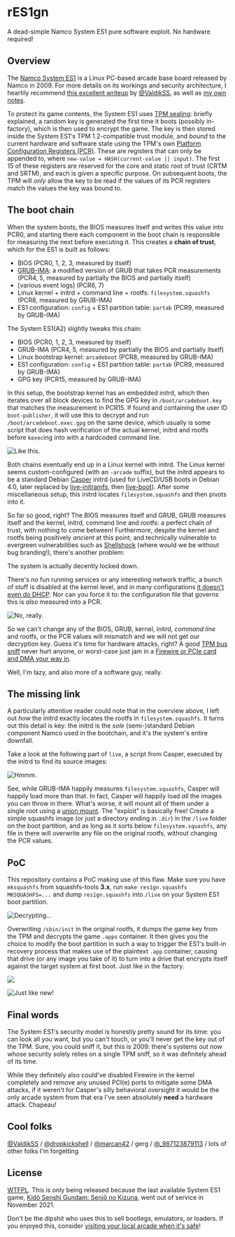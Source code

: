 rES1gn
======

A dead-simple Namco System ES1 pure software exploit. No hardware required!

Overview
--------

The [Namco System ES1](https://ja.wikipedia.org/wiki/SYSTEM_ES1) is a Linux PC-based arcade base board released by Namco in 2009.
For more details on its workings and security architecture, I heartily recommend [this excellent writeup](https://medium.com/@ValdikSS/researching-protection-and-recovering-namco-system-es1-arcades-1f8423fdeb3b) by [@ValdikSS](https://twitter.com/ValdikSS),
as well as [my own notes](https://github.com/Shizmob/arcade-docs/blob/main/namco/boards.md#system-es1).

To protect its game contents, the System ES1 uses [TPM sealing](https://en.wikipedia.org/wiki/Trusted_Computing#SEALED-STORAGE):
briefly explained, a random key is generated the first time it boots (possibly in-factory), which is then used to encrypt the game.
The key is then stored inside the System ES1's TPM 1.2-compatible trust module, and *bound* to the current hardware and software state using the TPM's own [Platform Configuration Registers (PCR)](https://link.springer.com/chapter/10.1007/978-1-4302-6584-9_12). These are registers that can only be appended to, where `new-value = HASH(current-value || input)`. The first 15 of these registers are reserved for the core and static root of trust (CRTM and SRTM), and each is given a specific purpose. On subsequent boots, the TPM will *only* allow the key to be read if the values of its PCR registers match the values the key was bound to.

The boot chain
--------------

When the system boots, the BIOS measures itself and writes this value into PCR0, and starting there each component in the boot chain is responsible for measuring the next before executing it. This creates a **chain of trust**, which for the ES1 is built as follows:

- BIOS (PCR0, 1, 2, 3, measured by itself)
- [GRUB-IMA](https://sourceforge.net/projects/trousers/files/Grub-IMA/): a modified version of GRUB that takes PCR measurements (PCR4, 5, measured by partially the BIOS and partially itself)
- [various event logs] (PCR6, 7)
- Linux kernel + initrd + command line + rootfs: `filesystem.squashfs` (PCR8, measured by GRUB-IMA)
- ES1 configuration: `config` + ES1 partition table: `partab` (PCR9, measured by GRUB-IMA)

The System ES1(A2) slightly tweaks this chain:

- BIOS (PCR0, 1, 2, 3, measured by itself)
- GRUB-IMA (PCR4, 5, measured by partially the BIOS and partially itself)
- Linux bootstrap kernel: `arcadeboot` (PCR8, measured by GRUB-IMA)
- ES1 configuration: `config` + ES1 partition table: `partab` (PCR9, measured by GRUB-IMA)
- GPG key (PCR15, measured by GRUB-IMA)

In this setup, the bootstrap kernel has an embedded initrd, which then iterates over all block devices to find the GPG key in `/boot/arcadeboot.key` that matches the measurement in PCR15. If found and containing the user ID `boot-publisher`, it will use this to decrypt and run `/boot/arcadeboot.exec.gpg` on the same device, which usually is some script that does hash verification of the actual kernel, initrd and rootfs before `kexec`ing into with a hardcoded command line.

![Like this.](./images/es1-bootstrap.png)

Both chains eventually end up in a Linux kernel with initrd. The Linux kernel seems custom-configured (with an `-arcade` suffix), but the initrd appears to be a standard Debian [Casper](https://tracker.debian.org/pkg/casper) initrd (used for LiveCD/USB boots in Debian 4.0, later replaced by [live-initramfs](https://tracker.debian.org/pkg/live-initramfs), then [live-boot](https://salsa.debian.org/live-team/live-boot)). After some miscellaneous setup, this initrd locates `filesystem.squashfs` and then pivots into it.

So far so good, right? The BIOS measures itself and GRUB, GRUB measures itself and the kernel, initrd, command line and rootfs: a perfect chain of trust, with nothing to come between! Furthermore, despite the kernel and rootfs being positively *ancient* at this point, and technically vulnerable to evergreen vulnerabilities such as [Shellshock](https://en.wikipedia.org/wiki/Shellshock_(software_bug)) (where would we be without bug branding!), there's another problem:

The system is actually decently locked down.

There's no fun running services or any interesting network traffic, a bunch of stuff is disabled at the kernel level, and in many configurations [it doesn't even do DHCP](https://www.rapid7.com/db/modules/exploit/unix/dhcp/bash_environment/). Nor can you force it to: the configuration file that governs this is *also* measured into a PCR.

![No, really.](./images/es1-config.png)

So we can't change any of the BIOS, GRUB, kernel, initrd, *command line* and rootfs, or the PCR values will mismatch and we will not get our decryption key. Guess it's time for hardware attacks, right? A good [TPM bus sniff](https://twitter.com/marcan42/status/1080869868889501696) never hurt anyone, or worst-case just jam in a [Firewire or PCIe card and DMA your way in](https://medium.com/@ValdikSS/researching-protection-and-recovering-namco-system-es1-arcades-1f8423fdeb3b).

Well, I'm lazy, and also more of a software guy, really.

The missing link
----------------

A particularly attentive reader could note that in the overview above,
I left out *how* the initrd exactly locates the rootfs in `filesystem.squashfs`.
It turns out this detail is key: the initrd is the *sole* (semi-)standard Debian component Namco used in the bootchain,
and it's the system's entire downfall.

Take a look at the following part of `live`, a script from Casper, executed by the initrd to find its source images:

![Hmmm.](./images/casper-lol.png)

See, while GRUB-IMA happily measures `filesystem.squashfs`, Casper will happily load more than that. In fact, Casper will happily load *all* the images you can throw in there. What's worse, it will mount all of them under a single root using a [union mount](https://en.wikipedia.org/wiki/Union_mount). The "exploit" is basically free! Create a simple squashfs image (or just a directory ending in `.dir`) in the `/live` folder on the boot partition, and as long as it sorts below `filesystem.squashfs`, any file in there will overwrite any file on the original rootfs, without changing the PCR values.

PoC
---

This repository contains a PoC making use of this flaw. Make sure you have `mksquashfs` from squashfs-tools **3.x**, run `make res1gn.squashfs MKSQUASHFS=...` and dump `res1gn.squashfs` into `/live` on your System ES1 boot partition.

![Decrypting...](./images/poc-decrypting.png)

Overwriting `/sbin/init` in the original rootfs, it dumps the game key from the TPM and decrypts the game `.apps` container. It then gives you the choice to modify the boot partition in such a way to trigger the ES1's built-in recovery process that makes use of the plaintext `.app` container, causing that drive (or any image you take of it) to turn into a drive that encrypts itself against the target system at first boot. Just like in the factory.

![](./images/poc-question.png)

![Just like new!](./images/es1-recovery.png)

Final words
-----------

The System ES1's security model is honestly pretty sound for its time: you can look all you want, but you can't touch, or you'll never get the key out of the TPM. Sure, you could sniff it, but this is 2009: there's systems out *now* whose security solely relies on a single TPM sniff, so it was definitely ahead of its time.

While they definitely also could've disabled Firewire in the kernel completely and remove any unused PCI(e) ports to mitigate some DMA attacks, if it weren't for Casper's silly behavioral oversight it would be the only arcade system from that era I've seen absolutely **need** a hardware attack. Chapeau!

Cool folks
----------

[@ValdikSS](https://twitter.com/ValdikSS) / [@dropkickshell](https://medium.com/@dropkickshell/system-n2-exposed-5395436c824d) / [@marcan42](https://twitter.com/marcan42) / gerg / [@_987123879113](https://twitter.com/_987123879113) / lots of other folks I'm forgetting

License
-------

[WTFPL](http://www.wtfpl.net/txt/copying/). This is only being released because the last available System ES1 game, [Kidō Senshi Gundam: Senjō no Kizuna](https://en.wikipedia.org/wiki/Kid%C5%8D_Senshi_Gundam:_Senj%C5%8D_no_Kizuna), went out of service in November 2021.

Don't be the dipshit who uses this to sell bootlegs, emulators, or loaders.
If you enjoyed this, consider [visiting your local arcade when it's safe](https://zenius-i-vanisher.com/v5.2/arcades.php)!

